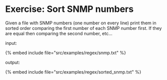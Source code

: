 # Exercise: Sort SNMP numbers

Given a file with SNMP numbers (one number on every line)
print them in sorted order comparing the first number of
each SNMP number first.
If they are equal then comparing the second number, etc...



input:

{% embed include file="src/examples/regex/snmp.txt" %}

output:

{% embed include file="src/examples/regex/sorted_snmp.txt" %}



